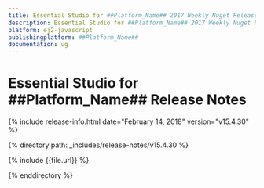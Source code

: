```yaml
---
title: Essential Studio for ##Platform_Name## 2017 Weekly Nuget Release Release Notes  
description: Essential Studio for ##Platform_Name## 2017 Weekly Nuget Release Release Notes  
platform: ej2-javascript
publishingplatform: ##Platform_Name##
documentation: ug
---
```


# Essential Studio for  ##Platform_Name##  Release Notes  

{% include release-info.html date="February 14, 2018"  version="v15.4.30" %} 

{% directory path: _includes/release-notes/v15.4.30 %}

{% include {{file.url}} %}

{% enddirectory %}


